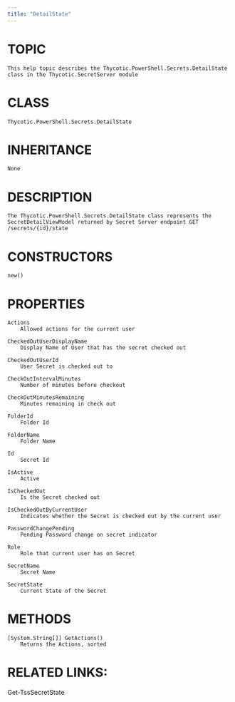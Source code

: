 ```yaml
---
title: "DetailState"
---
```


# TOPIC
    This help topic describes the Thycotic.PowerShell.Secrets.DetailState class in the Thycotic.SecretServer module

# CLASS
    Thycotic.PowerShell.Secrets.DetailState

# INHERITANCE
    None

# DESCRIPTION
    The Thycotic.PowerShell.Secrets.DetailState class represents the SecretDetailViewModel returned by Secret Server endpoint GET /secrets/{id}/state

# CONSTRUCTORS
    new()

# PROPERTIES
    Actions
        Allowed actions for the current user

    CheckedOutUserDisplayName
        Display Name of User that has the secret checked out

    CheckedOutUserId
        User Secret is checked out to

    CheckOutIntervalMinutes
        Number of minutes before checkout

    CheckOutMinutesRemaining
        Minutes remaining in check out

    FolderId
        Folder Id

    FolderName
        Folder Name

    Id
        Secret Id

    IsActive
        Active

    IsCheckedOut
        Is the Secret checked out

    IsCheckedOutByCurrentUser
        Indicates whether the Secret is checked out by the current user

    PasswordChangePending
        Pending Password change on secret indicator

    Role
        Role that current user has on Secret

    SecretName
        Secret Name

    SecretState
        Current State of the Secret

# METHODS
    [System.String[]] GetActions()
        Returns the Actions, sorted

# RELATED LINKS:
   Get-TssSecretState